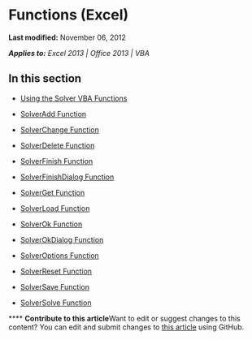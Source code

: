 
# Functions (Excel)

 **Last modified:** November 06, 2012

 _**Applies to:** Excel 2013 | Office 2013 | VBA_

## In this section


-  [Using the Solver VBA Functions](37d0aa49-2e5c-5efe-1c69-b5168af1f231.md)
    
-  [SolverAdd Function](c20e0a78-113e-254f-428f-0dc1bdc817c2.md)
    
-  [SolverChange Function](773c68cc-5d37-b8ff-c895-61fca75da5c1.md)
    
-  [SolverDelete Function](08d285ef-7c11-2429-3d91-61c75c515c72.md)
    
-  [SolverFinish Function](8657931a-a618-bc90-d850-6d37707e0a68.md)
    
-  [SolverFinishDialog Function](74af1115-f028-37ee-823b-45b5653065a4.md)
    
-  [SolverGet Function](3daf519c-06be-b200-7615-926e30fd2474.md)
    
-  [SolverLoad Function](01d02d97-f2cd-ba89-bfc0-50eab1ffce2f.md)
    
-  [SolverOk Function](d24a6a7b-e4d9-e315-d0a6-8b7c80a38ede.md)
    
-  [SolverOkDialog Function](b16cad05-2213-ab11-ee9f-c3e09fe7f973.md)
    
-  [SolverOptions Function](270d5440-ac1e-2436-b632-5877ede0820e.md)
    
-  [SolverReset Function](5c8f99e7-9451-3e72-1d93-4fcd72fc3e71.md)
    
-  [SolverSave Function](177dcfb7-b223-c172-d4d6-9cab534a8fa5.md)
    
-  [SolverSolve Function](40ef53c8-ff54-bdc8-9f8b-bf9a4445ce51.md)
    

****   **Contribute to this article**Want to edit or suggest changes to this content? You can edit and submit changes to  [this article](https://github.com/jhershey00/VBA_Excel_Test/OpenXMLCon/articles/b64a921e-b925-4438-87b0-d76bfb38e4be.md) using GitHub.


